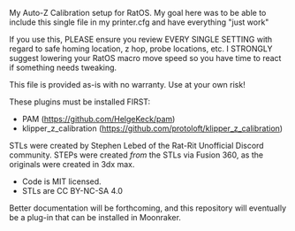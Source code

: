 My Auto-Z Calibration setup for RatOS. My goal here
was to be able to include this single file in my
printer.cfg and have everything "just work"

If you use this, PLEASE ensure you review EVERY SINGLE
SETTING with regard to safe homing location, z hop,
probe locations, etc. I STRONGLY suggest lowering your
RatOS macro move speed so you have time to react
if something needs tweaking.

This file is provided as-is with no warranty.
Use at your own risk!

These plugins must be installed FIRST:
- PAM (https://github.com/HelgeKeck/pam)
- klipper_z_calibration (https://github.com/protoloft/klipper_z_calibration)

STLs were created by Stephen Lebed of the Rat-Rit Unofficial Discord community.
STEPs were created *from* the STLs via Fusion 360, as the originals were created
in 3dx max.

- Code is MIT licensed.
- STLs are CC BY-NC-SA 4.0

Better documentation will be forthcoming, and this repository will
eventually be a plug-in that can be installed in Moonraker.
